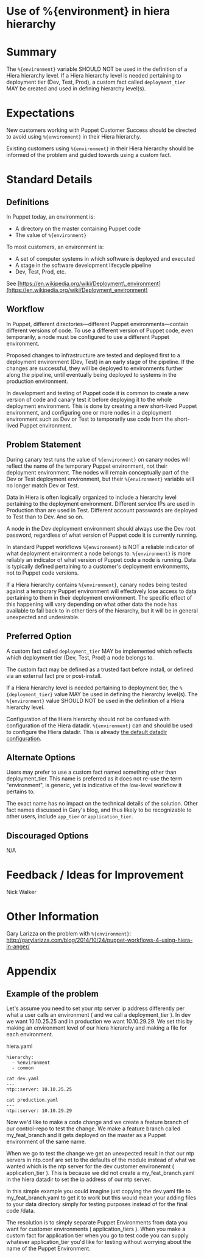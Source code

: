 # Use of %{environment} in hiera hierarchy

# Summary

The `%{environment}` variable SHOULD NOT be used in the definition of a Hiera hierarchy level. If a Hiera hierarchy level is needed pertaining to deployment tier (Dev, Test, Prod), a custom fact called `deployment_tier` MAY be created and used in defining hierarchy level(s).

# Expectations

New customers working with Puppet Customer Success should be directed to avoid using `%{environment}` in their Hiera hierarchy.

Existing customers using `%{environment}` in their Hiera hierarchy should be informed of the problem and guided towards using a custom fact.

# Standard Details

## Definitions

In Puppet today, an environment is:

* A directory on the master containing Puppet code
* The value of `%{environment}`

To most customers, an environment is:

* A set of computer systems in which software is deployed and executed
* A stage in the software development lifecycle pipeline
* Dev, Test, Prod, etc.

See [https://en.wikipedia.org/wiki/Deployment\_environment](https://en.wikipedia.org/wiki/Deployment_environment)

## Workflow

In Puppet, different directories—different Puppet environments—contain different versions of code. To use a different version of Puppet code, even temporarily, a node must be configured to use a different Puppet environment.

Proposed changes to infrastructure are tested and deployed first to a deployment environment (Dev, Test) in an early stage of the pipeline. If the changes are successful, they will be deployed to environments further along the pipeline, until eventually being deployed to systems in the production environment.

In development and testing of Puppet code it is common to create a new version of code and canary test it before deploying it to the whole deployment environment. This is done by creating a new short-lived Puppet environment, and configuring one or more nodes in a deployment environment such as Dev or Test to temporarily use code from the short-lived Puppet environment.

## Problem Statement

During canary test runs the value of `%{environment}` on canary nodes will reflect the name of the temporary Puppet environment, not their deployment environment. The nodes will remain conceptually part of the Dev or Test deployment environment, but their `%{environment}` variable will no longer match Dev or Test.

Data in Hiera is often logically organized to include a hierarchy level pertaining to the deployment environment. Different service IPs are used in Production than are used in Test. Different account passwords are deployed to Test than to Dev. And so on.

A node in the Dev deployment environment should always use the Dev root password, regardless of what version of Puppet code it is currently running.

In standard Puppet workflows `%{environment}` is NOT a reliable indicator of what deployment environment a node belongs to. `%{environment}` is more reliably an indicator of what version of Puppet code a node is running. Data is typically defined pertaining to a customer's deployment environments, not to Puppet code versions.

If a Hiera hierarchy contains `%{environment}`, canary nodes being tested against a temporary Puppet environment will effectively lose access to data pertaining to them in their deployment environment. The specific effect of this happening will vary depending on what other data the node has available to fall back to in other tiers of the hierarchy, but it will be in general unexpected and undesirable.

## Preferred Option

A custom fact called `deployment_tier` MAY be implemented which reflects which deployment tier (Dev, Test, Prod) a node belongs to.

The custom fact may be defined as a trusted fact before install, or defined via an external fact pre or post-install.

If a Hiera hierarchy level is needed pertaining to deployment tier, the `%{deployment_tier}` value MAY be used in defining the hierarchy level(s). The `%{environment}` value SHOULD NOT be used in the definition of a Hiera hierarchy level.

Configuration of the Hiera hierarchy should not be confused with configuration of the Hiera datadir. `%{environment}` can and should be used to configure the Hiera datadir. This is already [the default datadir configuration](https://docs.puppet.com/hiera/3.2/configuring.html#default-config-values).

## Alternate Options

Users may prefer to use a custom fact named something other than deployment_tier. This name is preferred as it does not re-use the term "environment", is generic, yet is indicative of the low-level workflow it pertains to.

The exact name has no impact on the technical details of the solution. Other fact names discussed in Gary's blog, and thus likely to be recognizable to other users, include `app_tier` or `application_tier`.

## Discouraged Options

N/A

# Feedback / Ideas for Improvement

Nick Walker

# Other Information

Gary Larizza on the problem with `%{environment}`:  
http://garylarizza.com/blog/2014/10/24/puppet-workflows-4-using-hiera-in-anger/

# Appendix

## Example of the problem

Let's assume you need to set your ntp server ip address differently per what a user calls an environment ( and we call a deployment_tier ).  In dev we want 10.10.25.25 and in production we want 10.10.29.29.  We set this by making an environment level of our hiera hierarchy and making a file for each environment.  

hiera.yaml

```
hierarchy:
  - %environment
  - common
```

```
cat dev.yaml
---
ntp::server: 10.10.25.25
```

```
cat production.yaml
---
ntp::server: 10.10.29.29
```

Now we'd like to make a code change and we create a feature branch of our control-repo to test the change.  We make a feature branch called my_feat_branch and it gets deployed on the master as a Puppet environment of the same name.  

When we go to test the change we get an unexpected result in that our ntp servers in ntp.conf are set to the defaults of the module instead of what we wanted which is the ntp server for the dev customer environemnt ( application_tier ).  This is because we did not create a my_feat_branch.yaml in the hiera datadir to set the ip address of our ntp server.

In this simple example you could imagine just copying the dev.yaml file to my_feat_branch.yaml to get it to work but this would mean your adding files to your data directory simply for testing purposes instead of for the final code /data.  

The resolution is to simply separate Puppet Environments from data you want for customer environments ( application_tiers ).  When you make a custom fact for application tier when you go to test code you can supply whatever application_tier you'd like for testing without worrying about the name of the Puppet Environment.
